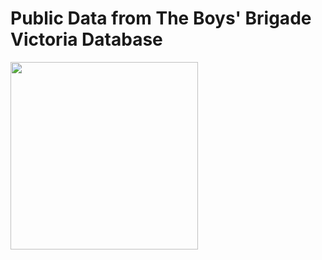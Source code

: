 # Public Data from The Boys' Brigade Victoria Database
<img src="https://scontent.fcbr1-1.fna.fbcdn.net/v/t1.18169-9/17903454_350021265394787_227776274321251957_n.jpg?_nc_cat=102&ccb=1-7&_nc_sid=09cbfe&_nc_ohc=guaZpFgO20wAX9VuaTR&_nc_ht=scontent.fcbr1-1.fna&oh=00_AfBYwtlR0D-QsBwz_9v2AaQhtW8SLBktNDFEtdIK03mO-Q&oe=645AD962" width="300" height="300">
